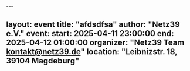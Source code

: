 <!-- event imported from discord manual changes may be overwritten
 -->---
 
layout: event
title: "afdsdfsa"
author: "Netz39 e.V." 
event:
  start: 2025-04-11 23:00:00 
  end:   2025-04-12 01:00:00 
  organizer: "Netz39 Team <kontakt@netz39.de>" 
  location: "Leibnizstr. 18, 39104 Magdeburg"
---